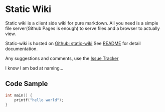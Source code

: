 # Static Wiki

Static wiki is a client side wiki for pure markdown. All you need is a simple file
server(Github Pages is enough) to serve files and a browser to actually view.

Static-wiki is hosted on [Github:
static-wiki](https://github.com/lotabout/static-wiki) See [README](README.md)
for detail documentation.

Any suggestions and comments, use the [Issue Tracker](https://github.com/lotabout/static-wiki/issues)

I know I am bad at naming...

## Code Sample

```c
int main() {
    printf("hello world");
}
```
